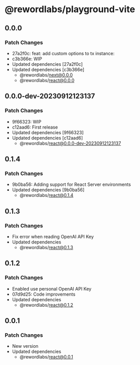 # @rewordlabs/playground-vite

## 0.0.0

### Patch Changes

- 27a2f0c: feat: add custom options to tx instance:
- c3b366e: WIP
- Updated dependencies [27a2f0c]
- Updated dependencies [c3b366e]
  - @rewordlabs/next@0.0.0
  - @rewordlabs/react@0.0.0

## 0.0.0-dev-20230912123137

### Patch Changes

- 9f66323: WIP
- c12aad6: First release
- Updated dependencies [9f66323]
- Updated dependencies [c12aad6]
  - @rewordlabs/react@0.0.0-dev-20230912123137

## 0.1.4

### Patch Changes

- 9b0ba56: Adding support for React Server environments
- Updated dependencies [9b0ba56]
  - @rewordlabs/react@0.1.4

## 0.1.3

### Patch Changes

- Fix error when reading OpenAI API Key
- Updated dependencies
  - @rewordlabs/react@0.1.3

## 0.1.2

### Patch Changes

- Enabled use personal OpenAI API Key
- 07d9d25: Code improvements
- Updated dependencies
  - @rewordlabs/react@0.1.2

## 0.0.1

### Patch Changes

- New version
- Updated dependencies
  - @rewordlabs/react@0.0.1
